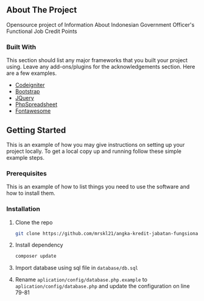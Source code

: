 ## About The Project

Opensource project of Information About Indonesian Government Officer's Functional Job Credit Points

### Built With

This section should list any major frameworks that you built your project using. Leave any add-ons/plugins for the acknowledgements section. Here are a few examples.
* [Codeigniter](https://codeigniter.com)
* [Bootstrap](https://getbootstrap.com)
* [JQuery](https://jquery.com)
* [PhpSpreadsheet](https://phpspreadsheet.readthedocs.io/)
* [Fontawesome](https://fontawesome.com/)

<!-- GETTING STARTED -->
## Getting Started

This is an example of how you may give instructions on setting up your project locally.
To get a local copy up and running follow these simple example steps.

### Prerequisites

This is an example of how to list things you need to use the software and how to install them.

### Installation

1. Clone the repo
   ```sh
   git clone https://github.com/mrskl21/angka-kredit-jabatan-fungsional-umum.git
   ```
2. Install dependency
   ```sh
   composer update
   ```
3. Import database using sql file in `database/db.sql`

4. Rename `aplication/config/database.php.example` to `aplication/config/database.php` and update the configuration on line 79-81
